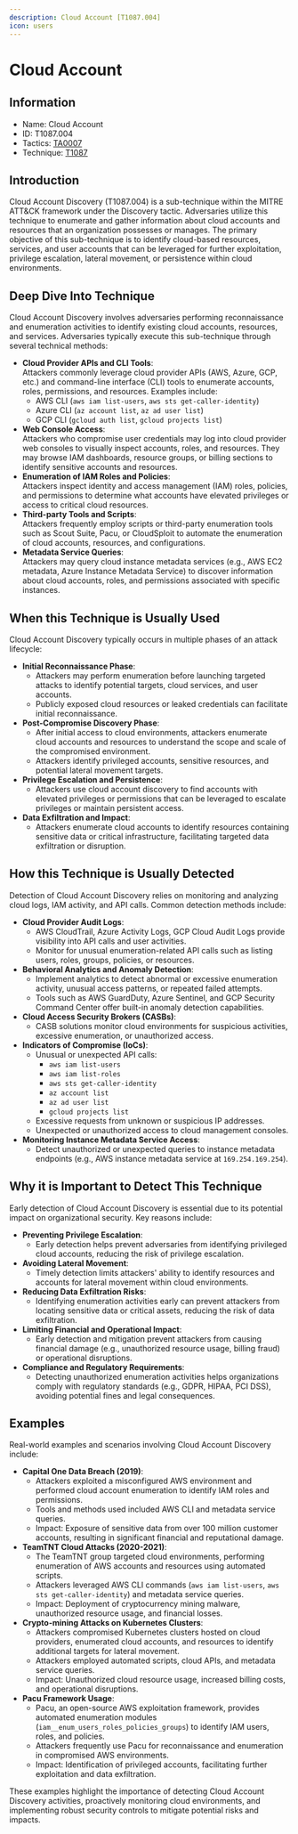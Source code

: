 ```yaml
---
description: Cloud Account [T1087.004]
icon: users
---
```


# Cloud Account

## Information

* Name: Cloud Account
* ID: T1087.004
* Tactics: [TA0007](../)
* Technique: [T1087](./)

## Introduction

Cloud Account Discovery (T1087.004) is a sub-technique within the MITRE ATT\&CK framework under the Discovery tactic. Adversaries utilize this technique to enumerate and gather information about cloud accounts and resources that an organization possesses or manages. The primary objective of this sub-technique is to identify cloud-based resources, services, and user accounts that can be leveraged for further exploitation, privilege escalation, lateral movement, or persistence within cloud environments.

## Deep Dive Into Technique

Cloud Account Discovery involves adversaries performing reconnaissance and enumeration activities to identify existing cloud accounts, resources, and services. Adversaries typically execute this sub-technique through several technical methods:

* **Cloud Provider APIs and CLI Tools**:\
  Attackers commonly leverage cloud provider APIs (AWS, Azure, GCP, etc.) and command-line interface (CLI) tools to enumerate accounts, roles, permissions, and resources. Examples include:
  * AWS CLI (`aws iam list-users`, `aws sts get-caller-identity`)
  * Azure CLI (`az account list`, `az ad user list`)
  * GCP CLI (`gcloud auth list`, `gcloud projects list`)
* **Web Console Access**:\
  Attackers who compromise user credentials may log into cloud provider web consoles to visually inspect accounts, roles, and resources. They may browse IAM dashboards, resource groups, or billing sections to identify sensitive accounts and resources.
* **Enumeration of IAM Roles and Policies**:\
  Attackers inspect identity and access management (IAM) roles, policies, and permissions to determine what accounts have elevated privileges or access to critical cloud resources.
* **Third-party Tools and Scripts**:\
  Attackers frequently employ scripts or third-party enumeration tools such as Scout Suite, Pacu, or CloudSploit to automate the enumeration of cloud accounts, resources, and configurations.
* **Metadata Service Queries**:\
  Attackers may query cloud instance metadata services (e.g., AWS EC2 metadata, Azure Instance Metadata Service) to discover information about cloud accounts, roles, and permissions associated with specific instances.

## When this Technique is Usually Used

Cloud Account Discovery typically occurs in multiple phases of an attack lifecycle:

* **Initial Reconnaissance Phase**:
  * Attackers may perform enumeration before launching targeted attacks to identify potential targets, cloud services, and user accounts.
  * Publicly exposed cloud resources or leaked credentials can facilitate initial reconnaissance.
* **Post-Compromise Discovery Phase**:
  * After initial access to cloud environments, attackers enumerate cloud accounts and resources to understand the scope and scale of the compromised environment.
  * Attackers identify privileged accounts, sensitive resources, and potential lateral movement targets.
* **Privilege Escalation and Persistence**:
  * Attackers use cloud account discovery to find accounts with elevated privileges or permissions that can be leveraged to escalate privileges or maintain persistent access.
* **Data Exfiltration and Impact**:
  * Attackers enumerate cloud accounts to identify resources containing sensitive data or critical infrastructure, facilitating targeted data exfiltration or disruption.

## How this Technique is Usually Detected

Detection of Cloud Account Discovery relies on monitoring and analyzing cloud logs, IAM activity, and API calls. Common detection methods include:

* **Cloud Provider Audit Logs**:
  * AWS CloudTrail, Azure Activity Logs, GCP Cloud Audit Logs provide visibility into API calls and user activities.
  * Monitor for unusual enumeration-related API calls such as listing users, roles, groups, policies, or resources.
* **Behavioral Analytics and Anomaly Detection**:
  * Implement analytics to detect abnormal or excessive enumeration activity, unusual access patterns, or repeated failed attempts.
  * Tools such as AWS GuardDuty, Azure Sentinel, and GCP Security Command Center offer built-in anomaly detection capabilities.
* **Cloud Access Security Brokers (CASBs)**:
  * CASB solutions monitor cloud environments for suspicious activities, excessive enumeration, or unauthorized access.
* **Indicators of Compromise (IoCs)**:
  * Unusual or unexpected API calls:
    * `aws iam list-users`
    * `aws iam list-roles`
    * `aws sts get-caller-identity`
    * `az account list`
    * `az ad user list`
    * `gcloud projects list`
  * Excessive requests from unknown or suspicious IP addresses.
  * Unexpected or unauthorized access to cloud management consoles.
* **Monitoring Instance Metadata Service Access**:
  * Detect unauthorized or unexpected queries to instance metadata endpoints (e.g., AWS instance metadata service at `169.254.169.254`).

## Why it is Important to Detect This Technique

Early detection of Cloud Account Discovery is essential due to its potential impact on organizational security. Key reasons include:

* **Preventing Privilege Escalation**:
  * Early detection helps prevent adversaries from identifying privileged cloud accounts, reducing the risk of privilege escalation.
* **Avoiding Lateral Movement**:
  * Timely detection limits attackers' ability to identify resources and accounts for lateral movement within cloud environments.
* **Reducing Data Exfiltration Risks**:
  * Identifying enumeration activities early can prevent attackers from locating sensitive data or critical assets, reducing the risk of data exfiltration.
* **Limiting Financial and Operational Impact**:
  * Early detection and mitigation prevent attackers from causing financial damage (e.g., unauthorized resource usage, billing fraud) or operational disruptions.
* **Compliance and Regulatory Requirements**:
  * Detecting unauthorized enumeration activities helps organizations comply with regulatory standards (e.g., GDPR, HIPAA, PCI DSS), avoiding potential fines and legal consequences.

## Examples

Real-world examples and scenarios involving Cloud Account Discovery include:

* **Capital One Data Breach (2019)**:
  * Attackers exploited a misconfigured AWS environment and performed cloud account enumeration to identify IAM roles and permissions.
  * Tools and methods used included AWS CLI and metadata service queries.
  * Impact: Exposure of sensitive data from over 100 million customer accounts, resulting in significant financial and reputational damage.
* **TeamTNT Cloud Attacks (2020-2021)**:
  * The TeamTNT group targeted cloud environments, performing enumeration of AWS accounts and resources using automated scripts.
  * Attackers leveraged AWS CLI commands (`aws iam list-users`, `aws sts get-caller-identity`) and metadata service queries.
  * Impact: Deployment of cryptocurrency mining malware, unauthorized resource usage, and financial losses.
* **Crypto-mining Attacks on Kubernetes Clusters**:
  * Attackers compromised Kubernetes clusters hosted on cloud providers, enumerated cloud accounts, and resources to identify additional targets for lateral movement.
  * Attackers employed automated scripts, cloud APIs, and metadata service queries.
  * Impact: Unauthorized cloud resource usage, increased billing costs, and operational disruptions.
* **Pacu Framework Usage**:
  * Pacu, an open-source AWS exploitation framework, provides automated enumeration modules (`iam__enum_users_roles_policies_groups`) to identify IAM users, roles, and policies.
  * Attackers frequently use Pacu for reconnaissance and enumeration in compromised AWS environments.
  * Impact: Identification of privileged accounts, facilitating further exploitation and data exfiltration.

These examples highlight the importance of detecting Cloud Account Discovery activities, proactively monitoring cloud environments, and implementing robust security controls to mitigate potential risks and impacts.
